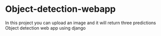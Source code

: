 # Object-detection-webapp
In this project you can upload an image and it will return three predictions
Object detection web app using django
